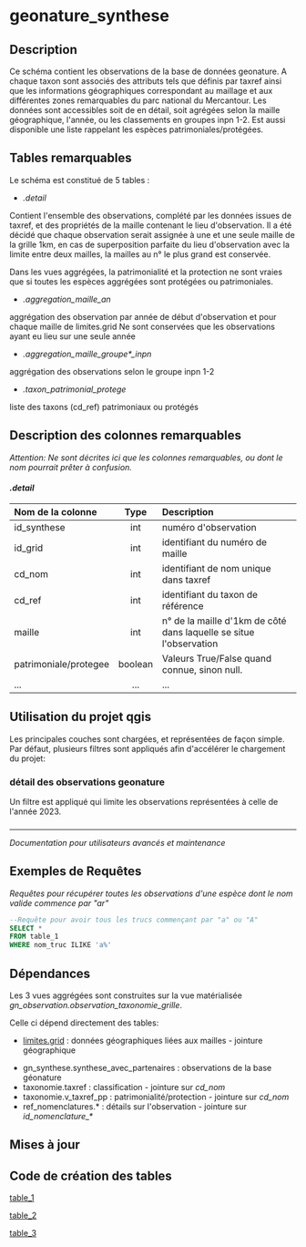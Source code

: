 # geonature_synthese 

## Description

Ce schéma contient les observations de la base de données geonature. 
A chaque taxon sont associés des attributs tels que définis par taxref ainsi que les informations géographiques 
correspondant au maillage et aux différentes zones remarquables du parc national du Mercantour. 
Les données sont accessibles soit de en détail, soit agrégées selon la maille géographique, l'année, ou les classements en groupes inpn 1-2. 
Est aussi disponible une liste rappelant les espèces patrimoniales/protégées.

## Tables remarquables

Le schéma est constitué de 5 tables :

 - _.detail_ 

Contient l'ensemble des observations, complété par les données issues de taxref, et des propriétés de la maille contenant le lieu d'observation. 
Il a été décidé que chaque observation serait assignée à une et une seule maille de la grille 1km, en cas 
de superposition parfaite du lieu d'observation avec la limite entre deux mailles, la mailles au n° le plus grand est conservée. 

Dans les vues aggrégées, la patrimonialité et la protection ne sont vraies que si toutes les espèces aggrégées sont protégées ou patrimoniales. 

 - _.aggregation_maille_an_

aggrégation des observation par année de début d'observation et pour chaque maille de limites.grid
Ne sont conservées que les observations ayant eu lieu sur une seule année
 
 - _.aggregation_maille_groupe*\_inpn_

aggrégation des observations selon le groupe inpn 1-2 

 - _.taxon_patrimonial_protege_

liste des taxons (cd_ref) patrimoniaux ou protégés

## Description des colonnes remarquables
*Attention: Ne sont décrites ici que les colonnes remarquables, ou dont le nom pourrait prêter à confusion.*

#### _.detail_

| Nom de la colonne      | Type | Description     |
| :---        |    :----:   |          :--- |
| id_synthese      | int       | numéro d'observation   |
| id_grid   | int        | identifiant du numéro de maille |
| cd_nom   | int        | identifiant de nom unique dans taxref      |
| cd_ref   | int        | identifiant du taxon de référence      |
|maille | int |n° de la maille d'1km de côté dans laquelle se situe l'observation|
| patrimoniale/protegee| boolean| Valeurs True/False quand connue, sinon null. |
|...|...|...|

## Utilisation du projet qgis 

Les principales couches sont chargées, et représentées de façon simple.
Par défaut, plusieurs filtres sont appliqués afin d'accélérer le chargement du projet:
### détail des observations geonature
Un filtre est appliqué qui limite les observations représentées à celle de l'année 2023. 

###


_____
_Documentation pour utilisateurs avancés et maintenance_

## Exemples de Requêtes

_Requêtes pour récupérer toutes les observations d'une espèce dont le nom valide commence par "ar"_

```sql
--Requête pour avoir tous les trucs commençant par "a" ou "A"
SELECT *
FROM table_1
WHERE nom_truc ILIKE 'a%'
```

## Dépendances

Les 3 vues aggrégées sont construites sur la vue matérialisée _gn_observation.observation_taxonomie_grille_. 

Celle ci dépend directement des tables: 
 - [limites.grid](https://github.com/PnMercantour/limites/README.md#tables_remarquables) : données géographiques liées aux mailles - jointure géographique
 <!-- - [limites.grid](https://github.com/PnMercantour/limites/limites/README.md#limites.communes) : données géographiques liées aux mailles - jointure géographique -->

 - gn_synthese.synthese_avec_partenaires : observations de la base géonature
 - taxonomie.taxref : classification - jointure sur _cd_nom_
 - taxonomie.v_taxref_pp : patrimonialité/protection - jointure sur _cd_nom_
 - ref_nomenclatures.* : détails sur l'observation - jointure sur _id_nomenclature\_\*_


## Mises à jour

<!--Tous les ans, ou quand les couches de références changent. -->

## Code de création des tables

[table_1](https://github.com/EcMerc/DemoDBDoc/blob/decd1fccd363a4239451b1d69fdefd363db3b442/sql/table_1.sql)

[table_2](https://github.com/EcMerc/DemoDBDoc/blob/decd1fccd363a4239451b1d69fdefd363db3b442/sql/table_2.sql)

[table_3]()



